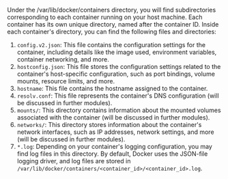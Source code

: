 Under the /var/lib/docker/containers directory, you will find subdirectories corresponding to each container running on your host machine. Each container has its own unique directory, named after the container ID. Inside each container's directory, you can find the following files and directories:
1. `config.v2.json`: This file contains the configuration settings for the container, including details like the image used, environment variables, container networking, and more.
1. `hostconfig.json`: This file stores the configuration settings related to the container's host-specific configuration, such as port bindings, volume mounts, resource limits, and more.
1. `hostname`: This file contains the hostname assigned to the container.
1. `resolv.conf`: This file represents the container's DNS configuration (will be discussed in further modules).
1. `mounts/`: This directory contains information about the mounted volumes associated with the container (will be discussed in further modules).
1. `networks/`: This directory stores information about the container's network interfaces, such as IP addresses, network settings, and more (will be discussed in further modules).
1. `*.log`: Depending on your container's logging configuration, you may find log files in this directory. By default, Docker uses the JSON-file logging driver, and log files are stored in `/var/lib/docker/containers/<container_id>/<container_id>.log`.